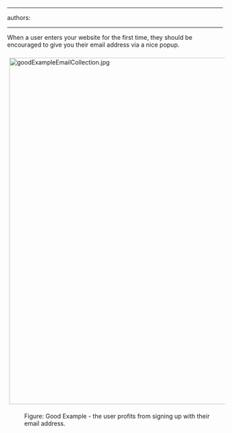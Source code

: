 

---
authors:

---




<span class='intro'> <p>​When a user enters your website for the first time, they should be encouraged to give you their email address via a nice popup.<br>​<img src="/SiteAssets/how-to-collect-more-email-addresses/goodExampleEmailCollection.jpg" alt="goodExampleEmailCollection.jpg" style="margin&#58;5px;width&#58;808px;" /><br></p><dd class="ssw15-rteElement-FigureGood">​​Figure&#58; Good Example - the user profits from signing up with their email address.​<br></dd> </span>




